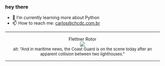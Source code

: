 ### hey there 

- :seedling: I’m currently learning more about Python
- :mailbox: How to reach me: carlos@chcdc.com.br


---


<!-- xkcd -->
<p align="center">Flettner Rotor</br><img src=https://imgs.xkcd.com/comics/flettner_rotor.png></br><font size =2>alt: "And in maritime news, the Coast Guard is on the scene today after an apparent collision between two lighthouses."</br></font></p></table></p> 


<!-- xkcd -->
---
